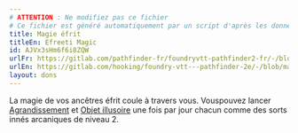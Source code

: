 ```yaml
---
# ATTENTION : Ne modifiez pas ce fichier
# Ce fichier est généré automatiquement par un script d'après les données du module Foundry VTT officiel et de sa traduction
title: Magie éfrit
titleEn: Efreeti Magic
id: AJVx3sHm6f6i8ZQW
urlFr: https://gitlab.com/pathfinder-fr/foundryvtt-pathfinder2-fr/-/blob/master/data/feats/AJVx3sHm6f6i8ZQW.htm
urlEn: https://gitlab.com/hooking/foundry-vtt---pathfinder-2e/-/blob/master/packs/data/feats.db/efreeti-magic.json
layout: dons
---
```

La magie de vos ancêtres éfrit coule à travers vous. Vouspouvez lancer [Agrandissement](../sorts/agrandissement.md) et [Objet illusoire](../sorts/objet-illusoire.md) une fois par jour chacun comme des sorts innés arcaniques de niveau 2.
